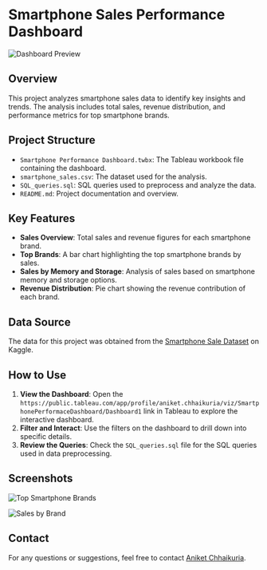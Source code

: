 # Smartphone Sales Performance Dashboard

![Dashboard Preview](https://github.com/aniketchhaikuria/Smartphone-Sales-Performance-Dashboard/assets/171453889/b7d3599b-3caf-43a3-a918-fa6bdc87f518)

## Overview

This project analyzes smartphone sales data to identify key insights and trends. The analysis includes total sales, revenue distribution, and performance metrics for top smartphone brands.

## Project Structure

- `Smartphone Performance Dashboard.twbx`: The Tableau workbook file containing the dashboard.
- `smartphone_sales.csv`: The dataset used for the analysis.
- `SQL_queries.sql`: SQL queries used to preprocess and analyze the data.
- `README.md`: Project documentation and overview.

## Key Features

- **Sales Overview**: Total sales and revenue figures for each smartphone brand.
- **Top Brands**: A bar chart highlighting the top smartphone brands by sales.
- **Sales by Memory and Storage**: Analysis of sales based on smartphone memory and storage options.
- **Revenue Distribution**: Pie chart showing the revenue contribution of each brand.

## Data Source

The data for this project was obtained from the [Smartphone Sale Dataset](https://www.kaggle.com/datasets/yaminh/smartphone-sale-dataset) on Kaggle.

## How to Use

1. **View the Dashboard**: Open the `https://public.tableau.com/app/profile/aniket.chhaikuria/viz/SmartphonePerformaceDashboard/Dashboard1` link in Tableau to explore the interactive dashboard.
2. **Filter and Interact**: Use the filters on the dashboard to drill down into specific details.
3. **Review the Queries**: Check the `SQL_queries.sql` file for the SQL queries used in data preprocessing.

## Screenshots

![Top Smartphone Brands](https://github.com/aniketchhaikuria/Smartphone-Sales-Performance-Dashboard/assets/171453889/d9505fbc-2825-4a31-90cc-2b268a891188)

![Sales by Brand](https://github.com/aniketchhaikuria/Smartphone-Sales-Performance-Dashboard/assets/171453889/af4ac539-150e-42f2-81f1-fec20c4a2ae3)

## Contact

For any questions or suggestions, feel free to contact [Aniket Chhaikuria](mailto:ca26072000@gmail.com).
